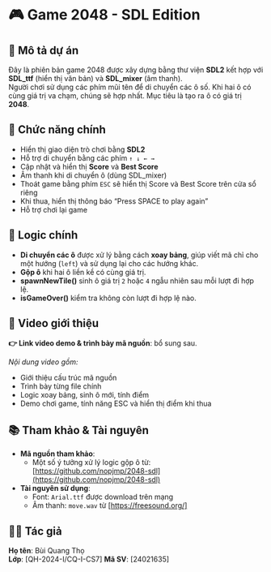 # 🎮 Game 2048 - SDL Edition

## 📌 Mô tả dự án

Đây là phiên bản game 2048 được xây dựng bằng thư viện **SDL2** kết hợp với **SDL_ttf** (hiển thị văn bản) và **SDL_mixer** (âm thanh).  
Người chơi sử dụng các phím mũi tên để di chuyển các ô số. Khi hai ô có cùng giá trị va chạm, chúng sẽ hợp nhất. Mục tiêu là tạo ra ô có giá trị **2048**.

## 🔧 Chức năng chính

- Hiển thị giao diện trò chơi bằng **SDL2**
- Hỗ trợ di chuyển bằng các phím `↑ ↓ ← →`
- Cập nhật và hiển thị **Score** và **Best Score**
- Âm thanh khi di chuyển ô (dùng SDL_mixer)
- Thoát game bằng phím `ESC` sẽ hiển thị Score và Best Score trên cửa sổ riêng
- Khi thua, hiển thị thông báo “Press SPACE to play again”
- Hỗ trợ chơi lại game

## 🧠 Logic chính

- **Di chuyển các ô** được xử lý bằng cách **xoay bảng**, giúp viết mã chỉ cho một hướng (`left`) và sử dụng lại cho các hướng khác.
- **Gộp ô** khi hai ô liền kề có cùng giá trị.
- **spawnNewTile()** sinh ô giá trị `2` hoặc `4` ngẫu nhiên sau mỗi lượt đi hợp lệ.
- **isGameOver()** kiểm tra không còn lượt đi hợp lệ nào.

## 🎥 Video giới thiệu

**👉 Link video demo & trình bày mã nguồn**: bổ sung sau.

*Nội dung video gồm:*
- Giới thiệu cấu trúc mã nguồn
- Trình bày từng file chính
- Logic xoay bảng, sinh ô mới, tính điểm
- Demo chơi game, tính năng ESC và hiển thị điểm khi thua

## 📚 Tham khảo & Tài nguyên

- **Mã nguồn tham khảo**:
  - Một số ý tưởng xử lý logic gộp ô từ: [https://github.com/nopjmp/2048-sdl](https://github.com/nopjmp/2048-sdl)
- **Tài nguyên sử dụng**:
  - Font: `Arial.ttf` được download trên mạng
  - Âm thanh: `move.wav` từ [https://freesound.org/]

## 👨‍💻 Tác giả

**Họ tên**: Bùi Quang Thọ  
**Lớp**: [QH-2024-I/CQ-I-CS7] 
**Mã SV**: [24021635]


